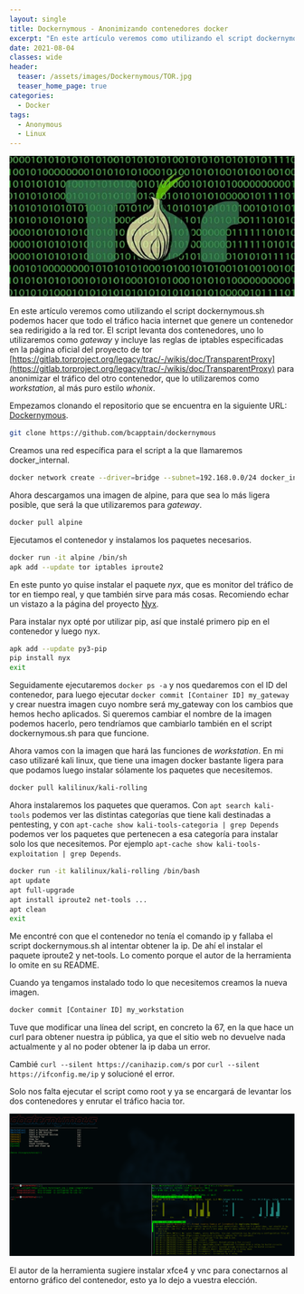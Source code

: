 ```yaml
---
layout: single
title: Dockernymous - Anonimizando contenedores docker
excerpt: "En este artículo veremos como utilizando el script dockernymous.sh podemos hacer que todo el tráfico hacia internet que genere un contenedor sea redirigido a la red tor. El script levanta dos contenedores, uno lo utilizaremos como *gateway* y incluye las reglas de iptables especificadas en la página oficial del proyecto de tor [https://gitlab.torproject.org/legacy/trac/-/wikis/doc/TransparentProxy](https://gitlab.torproject.org/legacy/trac/-/wikis/doc/TransparentProxy) para anonimizar el tráfico del otro contenedor, que lo utilizaremos como *workstation*, al más puro estilo *whonix*."
date: 2021-08-04
classes: wide
header:
  teaser: /assets/images/Dockernymous/TOR.jpg
  teaser_home_page: true
categories:
  - Docker
tags:
  - Anonymous
  - Linux
---
```


![](/assets/images/Dockernymous/TOR.jpg)

En este artículo veremos como utilizando el script dockernymous.sh podemos hacer que todo el tráfico hacia internet que genere un contenedor sea redirigido a la red tor. El script levanta dos contenedores, uno lo utilizaremos como *gateway* y incluye las reglas de iptables especificadas en la página oficial del proyecto de tor [https://gitlab.torproject.org/legacy/trac/-/wikis/doc/TransparentProxy](https://gitlab.torproject.org/legacy/trac/-/wikis/doc/TransparentProxy) para anonimizar el tráfico del otro contenedor, que lo utilizaremos como *workstation*, al más puro estilo *whonix*.

Empezamos clonando el repositorio que se encuentra en la siguiente URL: [Dockernymous](https://github.com/bcapptain/dockernymous).
```bash
git clone https://github.com/bcapptain/dockernymous
```

Creamos una red específica para el script a la que llamaremos docker_internal.

```bash
docker network create --driver=bridge --subnet=192.168.0.0/24 docker_internal
```

Ahora descargamos una imagen de alpine, para que sea lo más ligera posible, que será la que utilizaremos para *gateway*.

```bash
docker pull alpine
```

Ejecutamos el contenedor y instalamos los paquetes necesarios.

```bash
docker run -it alpine /bin/sh
apk add --update tor iptables iproute2
```

En este punto yo quise instalar el paquete *nyx*, que es monitor del tráfico de tor en tiempo real, y que también sirve para más cosas. Recomiendo echar un vistazo a la página del proyecto [Nyx](https://nyx.torproject.org/).

Para instalar nyx opté por utilizar pip, así que instalé primero pip en el contenedor y luego nyx.

```bash
apk add --update py3-pip
pip install nyx
exit
```

Seguidamente ejecutaremos ```docker ps -a``` y nos quedaremos con el ID del contenedor, para luego ejecutar ```docker commit [Container ID] my_gateway``` y crear nuestra imagen cuyo nombre será my_gateway con los cambios que hemos hecho aplicados. Si queremos cambiar el nombre de la imagen podemos hacerlo, pero tendríamos que cambiarlo también en el script dockernymous.sh para que funcione.

Ahora vamos con la imagen que hará las funciones de *workstation*. En mi caso utilizaré kali linux, que tiene una imagen docker bastante ligera para que podamos luego instalar sólamente los paquetes que necesitemos.

```bash
docker pull kalilinux/kali-rolling
```
Ahora instalaremos los paquetes que queramos. Con ```apt search kali-tools``` podemos ver las distintas categorías que tiene kali destinadas a pentesting, y con ```apt-cache show kali-tools-categoria | grep Depends``` podemos ver los paquetes que pertenecen a esa categoría para instalar solo los que necesitemos. Por ejemplo ```apt-cache show kali-tools-exploitation | grep Depends```.

```bash
docker run -it kalilinux/kali-rolling /bin/bash
apt update
apt full-upgrade
apt install iproute2 net-tools ...
apt clean
exit
```

Me encontré con que el contenedor no tenía el comando ip y fallaba el script dockernymous.sh al intentar obtener la ip. De ahí el instalar el paquete iproute2 y net-tools. Lo comento porque el autor de la herramienta lo omite en su README.

Cuando ya tengamos instalado todo lo que necesitemos creamos la nueva imagen.

```bash
docker commit [Container ID] my_workstation

```

Tuve que modificar una línea del script, en concreto la 67, en la que hace un curl para obtener nuestra ip pública, ya que el sitio web no devuelve nada actualmente y al no poder obtener la ip daba un error.

Cambié ```curl --silent https://canihazip.com/s``` por ```curl --silent https://ifconfig.me/ip``` y solucioné el error.

Solo nos falta ejecutar el script como root y ya se encargará de levantar los dos contenedores y enrutar el tráfico hacia tor.

![](/assets/images/Dockernymous/dockernymous-test2.png)

El autor de la herramienta sugiere instalar xfce4 y vnc para conectarnos al entorno gráfico del contenedor, esto ya lo dejo a vuestra elección.
